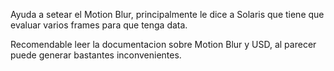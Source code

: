 Ayuda a setear el Motion Blur, principalmente le dice a Solaris que tiene que evaluar varios frames para que tenga data.

Recomendable leer la documentacion sobre Motion Blur y USD, al parecer puede generar bastantes inconvenientes.
